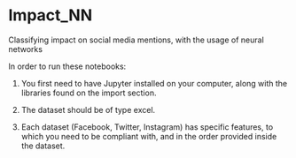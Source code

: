 # Impact_NN
Classifying impact on social media mentions, with the usage of neural networks

In order to run these notebooks:

1. You first need to have Jupyter installed on your computer, along with the libraries found on the import section.

2. The dataset should be of type excel.

3. Each dataset (Facebook, Twitter, Instagram) has specific features, to which you need to be compliant with, and in the order provided inside the dataset.
